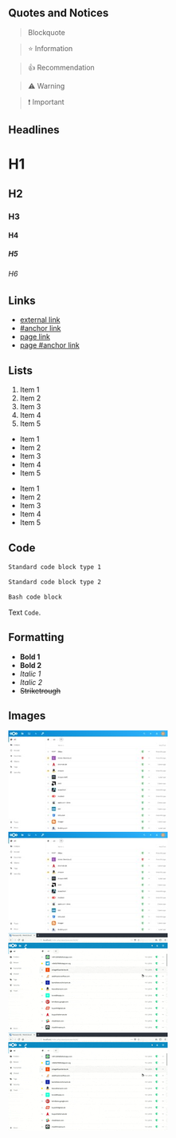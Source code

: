 ## Quotes and Notices
> Blockquote

> :star: Information

> :thumbsup: Recommendation

> :warning: Warning

> :exclamation: Important


## Headlines
# H1
## H2
### H3
#### H4
##### H5
###### H6


## Links
* [external link](https://example.com)
* [#anchor link](#h1)
* [page link](Settings)
* [page #anchor link](Settings#advanced-settings)


## Lists
1. Item 1
2. Item 2
3. Item 3
4. Item 4
5. Item 5


* Item 1
* Item 2
* Item 3
* Item 4
* Item 5


- Item 1
- Item 2
- Item 3
- Item 4
- Item 5


## Code
```
Standard code block type 1
```

~~~
Standard code block type 2
~~~


```bash
Bash code block
```

Text `Code`.


## Formatting
* **Bold 1**
* __Bold 2__
* _Italic 1_
* *Italic 2*
* ~~Striketrough~~

## Images
[![Password List](./_files/_previews/main-section.jpg)](./_files/main-section.png)
![Password List](./_files/_previews/main-section.jpg)
[![Feature Overview](../_files/Gallery/_previews/feature-overview.gif)](../_files/Gallery/feature-overview.mp4)
![Feature Overview](../_files/Gallery/_previews/feature-overview.gif)
